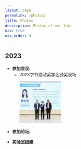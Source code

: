```yaml
---
layout: page
permalink: /photos/
title: Photos
description: Photos of out lab.
nav: true
nav_order: 9
---
```


2023
---
- **参加会议**:
   - 2023字节跳动奖学金颁奖现场
     <p align="left">
      <img src="/assets/img/Posts/1013/2.jpg" width="30%"> 
      </p>


  





+ **参加论坛**:

+ **实验室团建**:  
